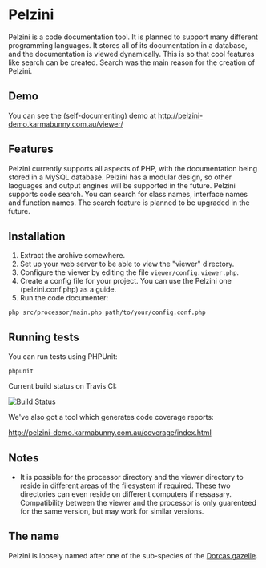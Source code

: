 Pelzini
=======

Pelzini is a code documentation tool. It is planned to support many different programming languages.
It stores all of its documentation in a database, and the documentation is viewed dynamically. This is
so that cool features like search can be created. Search was the main reason for the creation of Pelzini.

Demo
----

You can see the (self-documenting) demo at http://pelzini-demo.karmabunny.com.au/viewer/

Features
--------

Pelzini currently supports all aspects of PHP, with the documentation being stored in a MySQL database.
Pelzini has a modular design, so other laoguages and output engines will be supported in the future.
Pelzini supports code search. You can search for class names, interface names and function names. The search
feature is planned to be upgraded in the future.

Installation
------------

1. Extract the archive somewhere.
2. Set up your web server to be able to view the "viewer" directory.
3. Configure the viewer by editing the file `viewer/config.viewer.php`.
4. Create a config file for your project. You can use the Pelzini one (pelzini.conf.php) as a guide.
5. Run the code documenter:
```shell
php src/processor/main.php path/to/your/config.conf.php
```

Running tests
-------------

You can run tests using PHPUnit:
```shell
phpunit
```

Current build status on Travis CI:

[![Build Status](https://travis-ci.org/Karmabunny/pelzini.svg?branch=master)](https://travis-ci.org/Karmabunny/pelzini)

We've also got a tool which generates code coverage reports:

http://pelzini-demo.karmabunny.com.au/coverage/index.html

Notes
-----

 * It is possible for the processor directory and the viewer directory to reside in different areas of the filesystem if required. These two directories can even reside on different computers if nessasary. Compatibility between the viewer and the processor is only guarenteed for the same version, but may work for similar versions.
 
The name
--------
Pelzini is loosely named after one of the sub-species of the [Dorcas gazelle](http://en.wikipedia.org/wiki/Dorcas_gazelle).
